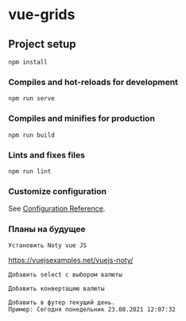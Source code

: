 # vue-grids

## Project setup
```
npm install
```

### Compiles and hot-reloads for development
```
npm run serve
```

### Compiles and minifies for production
```
npm run build
```

### Lints and fixes files
```
npm run lint
```

### Customize configuration
See [Configuration Reference](https://cli.vuejs.org/config/).

### Планы на будущее
```
Установить Noty vue JS 
```
https://vuejsexamples.net/vuejs-noty/

```
Добавить select с выбором валюты
```
```
Добавить конвертацию валюты
```
```
Добавить в футер текущий день.
Пример: Сегодня понедельник 23.08.2021 12:07:32 
```